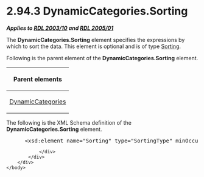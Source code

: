 <html dir="LTR" xmlns:mshelp="http://msdn.microsoft.com/mshelp" xmlns:ddue="http://ddue.schemas.microsoft.com/authoring/2003/5" xmlns:xlink="http://www.w3.org/1999/xlink" xmlns:tool="http://www.microsoft.com/tooltip">
    <head>
        <meta http-equiv="Content-Type" content="text/html; CHARSET=utf-8"></meta>
        <meta name="save" content="history"></meta>
        <title>2.94.3 DynamicCategories.Sorting</title>
        <xml>
            <mshelp:toctitle title="2.94.3 DynamicCategories.Sorting"></mshelp:toctitle>
            <mshelp:rltitle title="[MS-RDL]: DynamicCategories.Sorting"></mshelp:rltitle>
            <mshelp:keyword index="A" term="c6d17a0c-a76f-449e-9003-3ad4e2897306"></mshelp:keyword>
            <mshelp:attr name="DCSext.ContentType" value="open specification"></mshelp:attr>
            <mshelp:attr name="AssetID" value="c6d17a0c-a76f-449e-9003-3ad4e2897306"></mshelp:attr>
            <mshelp:attr name="TopicType" value="kbRef"></mshelp:attr>
            <mshelp:attr name="DCSext.Title" value="[MS-RDL]: DynamicCategories.Sorting" />
        </xml>
    </head>
    <body>
        <div id="header">
            <h1 class="heading">2.94.3 DynamicCategories.Sorting</h1>
        </div>
        <div id="mainSection">
            <div id="mainBody">
                <div id="allHistory" class="saveHistory"></div>
                <div id="sectionSection0" class="section" name="collapseableSection">
                    

<p><b><i>Applies to </i></b><a href="a7e2ad00-07c8-4f6d-80ab-3ad55df7b233.htm"><b><i>RDL 2003/10</i></b></a><b>
<i>and </i></b><a href="3ebe2912-4958-4832-b391-cad1f5e13338.htm"><b><i>RDL 2005/01</i></b></a></p>

<p>The <b>DynamicCategories.Sorting</b> element specifies the
expressions by which to sort the data. This element is optional and is of type <a href="1bf282fa-97a7-4dc0-b8af-171f4e777f73.htm">Sorting</a>.</p>

<p>Following is the parent element of the <b>DynamicCategories.Sorting</b>
element.</p>

<table>
 <thead>
  <tr>
   <th>
   <p>Parent elements</p>
   </th>
  </tr>
 </thead>
 <tr>
  <td>
  <p><a href="10266228-504d-486d-ab42-fe7e9af3ee2a.htm">DynamicCategories</a></p>
  </td>
 </tr>
</table>

<p>The following is the XML Schema definition of the <b>DynamicCategories.Sorting</b>
element.</p>

<dl>
<dd>
<div><pre> &lt;xsd:element name=&quot;Sorting&quot; type=&quot;SortingType&quot; minOccurs=&quot;0&quot; /&gt;
</pre></div>
</dd></dl>


                </div>
            </div>
        </div>
    </body>
</html>